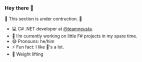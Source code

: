 ### Hey there 👋

  🚧 This section is under contruction. 🚧

- 💻 C# .NET developer at [@teamneusta](https://github.com/teamneusta).
- 🔭 I’m currently working on little F# projects in my spare time.
- 😄 Pronouns: he/him
- ⚡ Fun fact: I like 🥑's a lot.
- 💪 Weight lifting

<!--
**CaptnCodr/CaptnCodr** is a ✨ _special_ ✨ repository because its `README.md` (this file) appears on your GitHub profile.

Here are some ideas to get you started:

- 🌱 I’m currently learning ...
- 👯 I’m looking to collaborate on ...
- 🤔 I’m looking for help with ...
- 💬 Ask me about ...
- 📫 How to reach me: ...
-->
